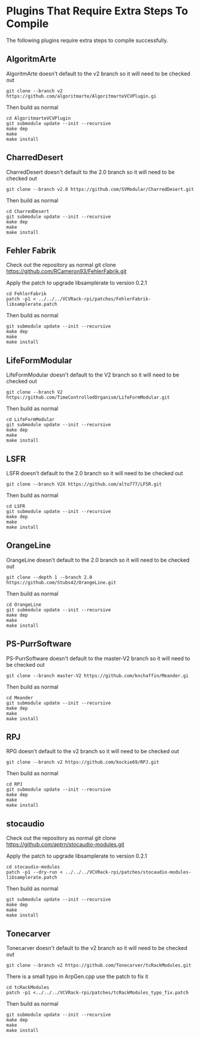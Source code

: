 # Plugins That Require Extra Steps To Compile
The following plugins require extra steps to compile successfully.

## AlgoritmArte
AlgoritmArte doesn't default to the v2 branch so it will need to be checked out

    git clone --branch v2 https://github.com/algoritmarte/AlgoritmarteVCVPlugin.gi

Then build as normal

    cd AlgoritmarteVCVPlugin
    git submodule update --init --recursive
    make dep
    make
    make install

## CharredDesert
CharredDesert doesn't default to the 2.0 branch so it will need to be checked out

    git clone --branch v2.0 https://github.com/SVModular/CharredDesert.git

Then build as normal

    cd CharredDesert
    git submodule update --init --recursive
    make dep
    make
    make install

## Fehler Fabrik
Check out the repository as normal
    git clone https://github.com/RCameron93/FehlerFabrik.git    

Apply the patch to upgrade libsamplerate to version 0.2.1

    cd FehlerFabrik
    patch -p1 < ../../../VCVRack-rpi/patches/FehlerFabrik-libsamplerate.patch

Then build as normal

    git submodule update --init --recursive
    make dep
    make
    make install

## LifeFormModular
LifeFormModular doesn't default to the V2 branch so it will need to be checked out

    git clone --branch V2 https://github.com/TimeControlledOrganism/LifeFormModular.git
    

Then build as normal

    cd LifeFormModular
    git submodule update --init --recursive
    make dep
    make
    make install

## LSFR
LSFR doesn't default to the 2.0 branch so it will need to be checked out

    git clone --branch V2X https://github.com/alto777/LFSR.git

Then build as normal

    cd LSFR
    git submodule update --init --recursive
    make dep
    make
    make install

## OrangeLine
OrangeLine doesn't default to the 2.0 branch so it will need to be checked out

    git clone --depth 1 --branch 2.0 https://github.com/Stubs42/OrangeLine.git

Then build as normal

    cd OrangeLine
    git submodule update --init --recursive
    make dep
    make
    make install

## PS-PurrSoftware
PS-PurrSoftware doesn't default to the master-V2 branch so it will need to be checked out

    git clone --branch master-V2 https://github.com/knchaffin/Meander.gi

Then build as normal

    cd Meander
    git submodule update --init --recursive
    make dep
    make
    make install

## RPJ
RPG doesn't default to the v2 branch so it will need to be checked out

    git clone --branch v2 https://github.com/kockie69/RPJ.git

Then build as normal

    cd RPJ
    git submodule update --init --recursive
    make dep
    make
    make install

## stocaudio
Check out the repository as normal
    git clone https://github.com/aptrn/stocaudio-modules.git

Apply the patch to upgrade libsamplerate to version 0.2.1

    cd stocaudio-modules
    patch -p1 --dry-run < ../../../VCVRack-rpi/patches/stocaudio-modules-libsamplerate.patch

Then build as normal

    git submodule update --init --recursive
    make dep
    make
    make install

## Tonecarver
Tonecarver doesn't default to the v2 branch so it will need to be checked out

    git clone --branch v2 https://github.com/Tonecarver/tcRackModules.git

There is a small typo in ArpGen.cpp use the patch to fix it

    cd tcRackModules
    patch -p1 <../../../VCVRack-rpi/patches/tcRackModules_typo_fix.patch

Then build as normal

    git submodule update --init --recursive
    make dep
    make
    make install
